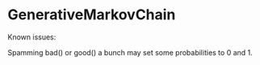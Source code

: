 # GenerativeMarkovChain

Known issues:

Spamming bad() or good() a bunch may set some probabilities to 0 and 1.
 
